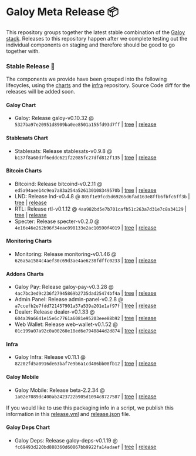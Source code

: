 # Galoy Meta Release 📦

This repository groups together the latest stable combination of the [Galoy stack](https://github.com/GaloyMoney/awesome-galoy#tech-components). 
Releases to this repository happen after we complete testing out the individual components on staging and therefore should be good to go together with.

### Stable Release 🎉

The components we provide have been grouped into the following lifecycles, using the [charts](https://github.com/GaloyMoney/charts) and the [infra](https://github.com/GaloyMoney/galoy-infra) repository. 
Source Code diff for the releases will be added soon.

#### Galoy Chart
- Galoy: Release galoy-v0.10.32 @ `5327ba97e20951d8909ba0ee8501a155fd93d7ff` | [tree](https://github.com/GaloyMoney/charts/tree/5327ba97e20951d8909ba0ee8501a155fd93d7ff/charts/galoy) | [release](https://github.com/GaloyMoney/charts/releases/tag/galoy-v0.10.32)

#### Stablesats Chart
- Stablesats: Release stablesats-v0.9.8 @ `b137f8a60d7f6eddc621f22085fc27dfd812f135` | [tree](https://github.com/GaloyMoney/charts/tree/b137f8a60d7f6eddc621f22085fc27dfd812f135/charts/stablesats) | [release](https://github.com/GaloyMoney/charts/releases/tag/stablesats-v0.9.8)

#### Bitcoin Charts
- Bitcoind: Release bitcoind-v0.2.11 @ `ed5a94aee14c9ea7a83a254a526130108349570b` | [tree](https://github.com/GaloyMoney/charts/tree/ed5a94aee14c9ea7a83a254a526130108349570b/charts/bitcoind) | [release](https://github.com/GaloyMoney/charts/releases/tag/bitcoind-v0.2.11)
- LND: Release lnd-v0.4.8 @ `805f1e9fcd5d69265d6fad163e8ffb6fbfc6ff3b` | [tree](https://github.com/GaloyMoney/charts/tree/805f1e9fcd5d69265d6fad163e8ffb6fbfc6ff3b/charts/lnd) | [release](https://github.com/GaloyMoney/charts/releases/tag/lnd-v0.4.8)
- RTL: Release rtl-v0.1.12 @ `4aa982bd5e7b701cafb51c263a7d31e7c8a34129` | [tree](https://github.com/GaloyMoney/charts/tree/4aa982bd5e7b701cafb51c263a7d31e7c8a34129/charts/rtl) | [release](https://github.com/GaloyMoney/charts/releases/tag/rtl-v0.1.12)
- Specter: Release specter-v0.2.0 @ `4e16e46e262b96f34eac098133e2ac10590f4019` | [tree](https://github.com/GaloyMoney/charts/tree/4e16e46e262b96f34eac098133e2ac10590f4019/charts/specter) | [release](https://github.com/GaloyMoney/charts/releases/tag/specter-v0.2.0)

#### Monitoring Charts
- Monitoring: Release monitoring-v0.1.46 @ `626a5a1584c4aef30c69d3ae4ae6238fdffc0233` | [tree](https://github.com/GaloyMoney/charts/tree/626a5a1584c4aef30c69d3ae4ae6238fdffc0233/charts/monitoring) | [release](https://github.com/GaloyMoney/charts/releases/tag/monitoring-v0.1.46)

#### Addons Charts
- Galoy Pay: Release galoy-pay-v0.3.28 @ `4ac7bc3ed9c236f27945869b2735dad25474bf4a` | [tree](https://github.com/GaloyMoney/charts/tree/4ac7bc3ed9c236f27945869b2735dad25474bf4a/charts/galoy-pay) | [release](https://github.com/GaloyMoney/charts/releases/tag/galoy-pay-v0.3.28)
- Admin Panel: Release admin-panel-v0.2.8 @ `a7ccefb2e7fdd721457901a57a539a201e1af97f` | [tree](https://github.com/GaloyMoney/charts/tree/a7ccefb2e7fdd721457901a57a539a201e1af97f/charts/admin-panel) | [release](https://github.com/GaloyMoney/charts/releases/tag/admin-panel-v0.2.8)
- Dealer: Release dealer-v0.1.33 @ `604a39a6641e15e6c7761a6081e95203eee88b92` | [tree](https://github.com/GaloyMoney/charts/tree/604a39a6641e15e6c7761a6081e95203eee88b92/charts/dealer) | [release](https://github.com/GaloyMoney/charts/releases/tag/dealer-v0.1.33)
- Web Wallet: Release web-wallet-v0.1.52 @ `01c199a07a92c0a00260e18ed6e7940844d2d874` | [tree](https://github.com/GaloyMoney/charts/tree/01c199a07a92c0a00260e18ed6e7940844d2d874/charts/web-wallet) | [release](https://github.com/GaloyMoney/charts/releases/tag/web-wallet-v0.1.52)

#### Infra

- Galoy Infra: Release v0.11.1 @ `82202fd5a0916de63baf7e9b6a1cd486bb08fb12` | [tree](https://github.com/GaloyMoney/galoy-infra/tree/82202fd5a0916de63baf7e9b6a1cd486bb08fb12) | [release](https://github.com/GaloyMoney/galoy-infra/releases/tag/v0.11.1)

#### Galoy Mobile

- Galoy Mobile: Release beta-2.2.34 @ `1a02e7089dc400ab2423722b905d1094c8727587` | [tree](https://github.com/GaloyMoney/galoy-mobile/tree/1a02e7089dc400ab2423722b905d1094c8727587) | [release](https://github.com/GaloyMoney/galoy-mobile/releases/tag/beta-2.2.34)

If you would like to use this packaging info in a script, we publish this information in this [release.yml](./release.yml) and [release.json](./release.json) file.

#### Galoy Deps Chart
- Galoy Deps: Release galoy-deps-v0.1.19 @ `fc69493d220bd888360d60867bb9922fa14adaef` | [tree](https://github.com/GaloyMoney/charts/tree/fc69493d220bd888360d60867bb9922fa14adaef/charts/galoy-deps) | [release](https://github.com/GaloyMoney/charts/releases/tag/galoy-deps-v0.1.19)

